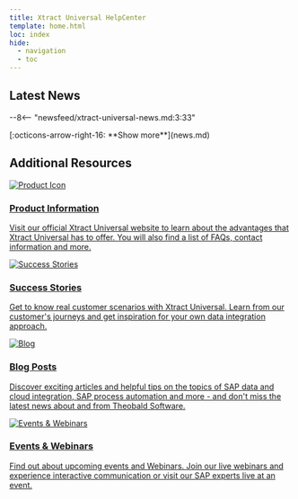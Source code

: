 ```yaml
---
title: Xtract Universal HelpCenter
template: home.html
loc: index
hide:
  - navigation
  - toc
---
```


<!--
<h1> Xtract Universal HelpCenter </h1>
-->


## Latest News

<div class="grid cards" markdown>

--8<-- "newsfeed/xtract-universal-news.md:3:33"

</div>

<div class="home-show-more" markdown>[:octicons-arrow-right-16: **Show more**](news.md)</div>

<!--
<div class="animated-separator"></div>


## Feedback 

We are constantly striving to improve our products and would love to get your feedback. <br>
For leaving feedback or feature requests, we offer the following options:

:material-email: Fill out our feedback form. The feedback form is very straight-to-the point, you can just write down what you want us to know.<br>
:material-email: Contact us directly via email.
-->


## Additional Resources

<div class="home-grid">
  <div class="grid-item">
	<a title="Open the Product Page" href="https://theobald-software.com/en/xtract-universal/">
		<img src="./assets/images/logos/product-information-XU.svg" alt="Product Icon">
		<h3>Product Information</h3>
		<p>Visit our official Xtract Universal website to learn about the advantages that Xtract Universal has to offer. You will also find a list of FAQs, contact information and more.</p>
	</a>
  </div>

  <div class="grid-item">
	<a title="Open Success Stories" href=" https://theobald-software.com/en/resources/success-stories?filter_one=default&filter_two=xtract-universal">
    <img src="./assets/images/logos/success-stories-XU.svg" alt="Success Stories">
    <h3>Success Stories</h3>
    <p>Get to know real customer scenarios with Xtract Universal. Learn from our customer's journeys and get inspiration for your own data integration approach.</p>
	</a>
  </div>
  
  <div class="grid-item">
	<a title="Open the Theobald Software Blog" href="https://theobald-software.com/en/blog/">
    <img src="./assets/images/logos/blog-XU.svg" alt="Blog">
    <h3>Blog Posts</h3>
    <p>Discover exciting articles and helpful tips on the topics of SAP data and cloud integration, SAP process automation and more - and don't miss the latest news about and from Theobald Software.</p>
	</a>
  </div>

  <div class="grid-item">
	<a title="Open Events and Webinars" href="https://theobald-software.com/en/resources/events-and-webinars/">
    <img src="./assets/images/logos/events-webinars-XU.svg" alt="Events & Webinars">
    <h3>Events & Webinars</h3>
    <p>Find out about upcoming events and Webinars. Join our live webinars and experience interactive communication or visit our SAP experts live at an event. </p>
	</a>
  </div>

</div>

